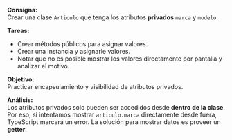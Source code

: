 **Consigna:**  
Crear una clase `Articulo` que tenga los atributos **privados** `marca` y `modelo`.  

**Tareas:**
- Crear métodos públicos para asignar valores.
- Crear una instancia y asignarle valores.
- Notar que no es posible mostrar los valores directamente por pantalla y analizar el motivo.

**Objetivo:**  
Practicar encapsulamiento y visibilidad de atributos privados.

**Análisis:**  
Los atributos privados solo pueden ser accedidos desde **dentro de la clase**.  
Por eso, si intentamos mostrar `articulo.marca` directamente desde fuera, TypeScript marcará un error. La solución para mostrar datos es proveer un **getter**.
